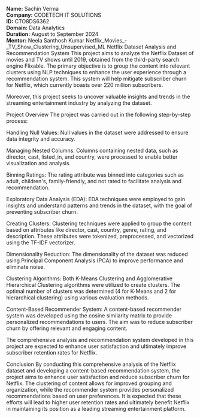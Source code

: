 **Name:** Sachin Verma  
**Company:** CODETECH IT SOLUTIONS  
**ID:** CTO8DS6362  
**Domain:** Data Analytics  
**Duration:** August to September 2024  
**Mentor:** Neela Santhosh Kumar
Netflix_Movies_-_TV_Show_Clustering_Unsupervised_ML
Netflix Dataset Analysis and Recommendation System
This project aims to analyze the Netflix Dataset of movies and TV shows until 2019, obtained from the third-party search engine Flixable. The primary objective is to group the content into relevant clusters using NLP techniques to enhance the user experience through a recommendation system. This system will help mitigate subscriber churn for Netflix, which currently boasts over 220 million subscribers.

Moreover, this project seeks to uncover valuable insights and trends in the streaming entertainment industry by analyzing the dataset.

Project Overview The project was carried out in the following step-by-step process:

Handling Null Values: Null values in the dataset were addressed to ensure data integrity and accuracy.

Managing Nested Columns: Columns containing nested data, such as director, cast, listed_in, and country, were processed to enable better visualization and analysis.

Binning Ratings: The rating attribute was binned into categories such as adult, children's, family-friendly, and not rated to facilitate analysis and recommendation.

Exploratory Data Analysis (EDA): EDA techniques were employed to gain insights and understand patterns and trends in the dataset, with the goal of preventing subscriber churn.

Creating Clusters: Clustering techniques were applied to group the content based on attributes like director, cast, country, genre, rating, and description. These attributes were tokenized, preprocessed, and vectorized using the TF-IDF vectorizer.

Dimensionality Reduction: The dimensionality of the dataset was reduced using Principal Component Analysis (PCA) to improve performance and eliminate noise.

Clustering Algorithms: Both K-Means Clustering and Agglomerative Hierarchical Clustering algorithms were utilized to create clusters. The optimal number of clusters was determined (4 for K-Means and 2 for hierarchical clustering) using various evaluation methods.

Content-Based Recommender System: A content-based recommender system was developed using the cosine similarity matrix to provide personalized recommendations to users. The aim was to reduce subscriber churn by offering relevant and engaging content.

The comprehensive analysis and recommendation system developed in this project are expected to enhance user satisfaction and ultimately improve subscriber retention rates for Netflix.

Conclusion
By conducting this comprehensive analysis of the Netflix dataset and developing a content-based recommendation system, the project aims to enhance user satisfaction and reduce subscriber churn for Netflix. The clustering of content allows for improved grouping and organization, while the recommender system provides personalized recommendations based on user preferences. It is expected that these efforts will lead to higher user retention rates and ultimately benefit Netflix in maintaining its position as a leading streaming entertainment platform.
